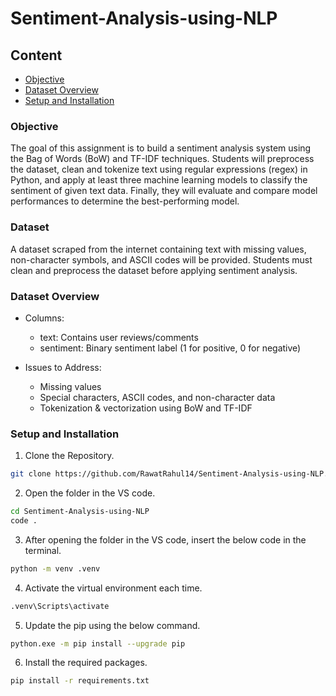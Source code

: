 # Sentiment-Analysis-using-NLP

## Content
- [Objective](#objective)
- [Dataset Overview](#dataset-overview)
- [Setup and Installation](#setup-and-installation)

### Objective
The goal of this assignment is to build a sentiment analysis system using the Bag of Words (BoW) and TF-IDF techniques. Students will preprocess the dataset, clean and tokenize text using regular expressions (regex) in Python, and apply at least three machine learning models to classify the sentiment of given text data. Finally, they will evaluate and compare model performances to determine the best-performing model. 

### Dataset
A dataset scraped from the internet containing text with missing values, non-character symbols, and ASCII codes will be provided. Students must clean and preprocess the dataset before applying sentiment analysis. 

### Dataset Overview
- Columns:
    - text: Contains user reviews/comments
    - sentiment: Binary sentiment label (1 for positive, 0 for negative) 

- Issues to Address:
    - Missing values 
    - Special characters, ASCII codes, and non-character data 
    - Tokenization & vectorization using BoW and TF-IDF 

### Setup and Installation

1. Clone the Repository.

```bash
git clone https://github.com/RawatRahul14/Sentiment-Analysis-using-NLP.git
```

2. Open the folder in the VS code.

```bash
cd Sentiment-Analysis-using-NLP
code .
```

3. After opening the folder in the VS code, insert the below code in the terminal.

```bash
python -m venv .venv
```

4. Activate the virtual environment each time.
```bash
.venv\Scripts\activate
```

5. Update the pip using the below command.

```bash
python.exe -m pip install --upgrade pip
```

6. Install the required packages.

```bash
pip install -r requirements.txt
```